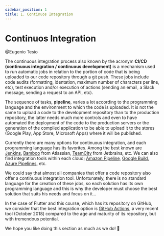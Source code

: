 ```yaml
---
sidebar_position: 1
title: 1. Continuos Integration
---
```


# Continuos Integration

@Eugenio Tesio

The continuous integration process also known by the acronym __CI/CD (continuous integration / continuous development)__ is a mechanism used to run automatic jobs in relation to the portion of code that is being uploaded to our code repository through a git push. These jobs include code audits (formatting, identation, maximum number of characters per line, etc), test execution and/or execution of actions (sending an email, a Slack message, sending a request to an API, etc).

The sequence of tasks, __pipeline__, varies a lot according to the programming language and the environment to which the code is uploaded. It is not the same to upload a code to the development repository than to the production repository, the latter needs much more controls and even to have automated the deployment of the code to the production servers or the generation of the compiled application to be able to upload it to the stores (Google Play, App Store, Microsoft Apps) where it will be published.

Currently there are many options for continuous integration, and each programming language has its favorites. Among the best known are [Jenkins](https://www.jenkins.io/), [Bamboo](https://www.atlassian.com/software/bamboo) from Atlassian, [TeamCity](https://www.jetbrains.com/teamcity/) from Jetbrains, etc. We can also find integration tools within each cloud; [Amazon Pipeline](https://aws.amazon.com/es/codepipeline/), [Google Build](https://cloud.google.com/build), [Azure Pipelines](https://azure.microsoft.com/es-es/products/devops/pipelines/), etc.

We could say that almost all companies that offer a code repository also offer a continuous integration tool. Unfortunately, there is no standard language for the creation of these jobs, so each solution has its own programming language and this is why the developer must choose the best solution that suits his needs and focus on it...

In the case of Flutter and this course, which has its repository on GitHub, we consider that the best integration option is [GitHub Actions](https://docs.github.com/en/actions), a very recent tool (October 2018) compared to the age and maturity of its repository, but with tremendous potential.

We hope you like doing this section as much as we do! 🥳
